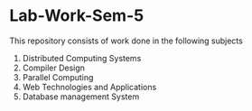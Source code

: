 # Lab-Work-Sem-5
This repository consists of work done in the following subjects
1. Distributed Computing Systems
2. Compiler Design
3. Parallel Computing
4. Web Technologies and Applications
5. Database management System
